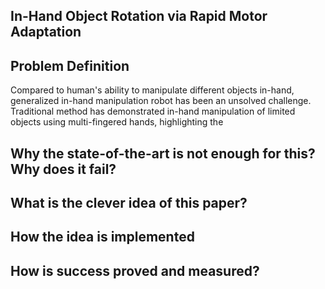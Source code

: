 ## In-Hand Object Rotation via Rapid Motor Adaptation

## Problem Definition
Compared to human's ability to manipulate different objects in-hand, generalized in-hand manipulation robot has been an unsolved challenge. Traditional method has demonstrated in-hand manipulation of limited objects using multi-fingered hands, highlighting the 

## Why the state-of-the-art is not enough for this? Why does it fail?

## What is the clever idea of this paper?

## How the idea is implemented

##  How is success proved and measured?
